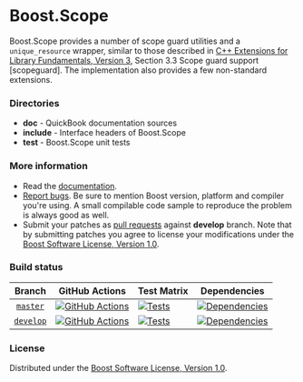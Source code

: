 # Boost.Scope

Boost.Scope provides a number of scope guard utilities and a `unique_resource` wrapper, similar to those described in
[C++ Extensions for Library Fundamentals, Version 3](https://github.com/cplusplus/fundamentals-ts/releases/tag/n4908),
Section 3.3 Scope guard support \[scopeguard\]. The implementation also provides a few non-standard extensions.

### Directories

* **doc** - QuickBook documentation sources
* **include** - Interface headers of Boost.Scope
* **test** - Boost.Scope unit tests

### More information

* Read the [documentation](https://www.boost.org/libs/scope/).
* [Report bugs](https://github.com/boostorg/scope/issues/new). Be sure to mention Boost version, platform and compiler you're using. A small compilable code sample to reproduce the problem is always good as well.
* Submit your patches as [pull requests](https://github.com/boostorg/scope/compare) against **develop** branch. Note that by submitting patches you agree to license your modifications under the [Boost Software License, Version 1.0](https://www.boost.org/LICENSE_1_0.txt).

### Build status

Branch          | GitHub Actions| Test Matrix | Dependencies |
:-------------: | --------------| ----------- | ------------ |
[`master`](https://github.com/boostorg/scope/tree/master) | [![GitHub Actions](https://github.com/boostorg/scope/actions/workflows/ci.yml/badge.svg?branch=master)](https://github.com/boostorg/scope/actions?query=branch%3Amaster) | [![Tests](https://img.shields.io/badge/matrix-master-brightgreen.svg)](https://www.boost.org/development/tests/master/developer/scope.html) | [![Dependencies](https://img.shields.io/badge/deps-master-brightgreen.svg)](https://pdimov.github.io/boostdep-report/master/scope.html)
[`develop`](https://github.com/boostorg/scope/tree/develop) | [![GitHub Actions](https://github.com/boostorg/scope/actions/workflows/ci.yml/badge.svg?branch=develop)](https://github.com/boostorg/scope/actions?query=branch%3Adevelop) | [![Tests](https://img.shields.io/badge/matrix-develop-brightgreen.svg)](https://www.boost.org/development/tests/develop/developer/scope.html) | [![Dependencies](https://img.shields.io/badge/deps-develop-brightgreen.svg)](https://pdimov.github.io/boostdep-report/develop/scope.html)

### License

Distributed under the [Boost Software License, Version 1.0](https://www.boost.org/LICENSE_1_0.txt).
